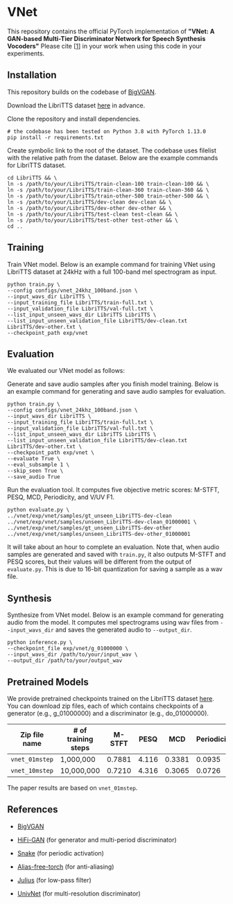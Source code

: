 # VNet

This repository contains the official PyTorch implementation of **"VNet: A GAN-based Multi-Tier Discriminator Network for Speech Synthesis Vocoders"** 
Please cite [[1](#citation)] in your work when using this code in your experiments.

## Installation
This repository builds on the codebase of [BigVGAN](https://github.com/NVIDIA/BigVGAN).

Download the LibriTTS dataset [here](http://www.openslr.org/60/) in advance.

Clone the repository and install dependencies.
```shell
# the codebase has been tested on Python 3.8 with PyTorch 1.13.0
pip install -r requirements.txt
```

Create symbolic link to the root of the dataset. The codebase uses filelist with the relative path from the dataset. Below are the example commands for LibriTTS dataset.
``` shell
cd LibriTTS && \
ln -s /path/to/your/LibriTTS/train-clean-100 train-clean-100 && \
ln -s /path/to/your/LibriTTS/train-clean-360 train-clean-360 && \
ln -s /path/to/your/LibriTTS/train-other-500 train-other-500 && \
ln -s /path/to/your/LibriTTS/dev-clean dev-clean && \
ln -s /path/to/your/LibriTTS/dev-other dev-other && \
ln -s /path/to/your/LibriTTS/test-clean test-clean && \
ln -s /path/to/your/LibriTTS/test-other test-other && \
cd ..
```

## Training
Train VNet model. Below is an example command for training VNet using LibriTTS dataset at 24kHz with a full 100-band mel spectrogram as input.
```shell
python train.py \
--config configs/vnet_24khz_100band.json \
--input_wavs_dir LibriTTS \
--input_training_file LibriTTS/train-full.txt \
--input_validation_file LibriTTS/val-full.txt \
--list_input_unseen_wavs_dir LibriTTS LibriTTS \
--list_input_unseen_validation_file LibriTTS/dev-clean.txt LibriTTS/dev-other.txt \
--checkpoint_path exp/vnet
```

## Evaluation
We evaluated our VNet model as follows:

Generate and save audio samples after you finish model training. Below is an example command for generating and save audio samples for evaluation.
```shell
python train.py \
--config configs/vnet_24khz_100band.json \
--input_wavs_dir LibriTTS \
--input_training_file LibriTTS/train-full.txt \
--input_validation_file LibriTTS/val-full.txt \
--list_input_unseen_wavs_dir LibriTTS LibriTTS \
--list_input_unseen_validation_file LibriTTS/dev-clean.txt LibriTTS/dev-other.txt \
--checkpoint_path exp/vnet \
--evaluate True \
--eval_subsample 1 \
--skip_seen True \
--save_audio True
```

Run the evaluation tool. It computes five objective metric scores: M-STFT, PESQ, MCD, Periodicity, and V/UV F1.
```shell
python evaluate.py \
../vnet/exp/vnet/samples/gt_unseen_LibriTTS-dev-clean ../vnet/exp/vnet/samples/unseen_LibriTTS-dev-clean_01000001 \
../vnet/exp/vnet/samples/gt_unseen_LibriTTS-dev-other ../vnet/exp/vnet/samples/unseen_LibriTTS-dev-other_01000001
```
It will take about an hour to complete an evaluation. Note that, when audio samples are generated and saved with `train.py`, it also outputs M-STFT and PESQ scores, but their values will be different from the output of `evaluate.py`. This is due to 16-bit quantization for saving a sample as a wav file.


## Synthesis
Synthesize from VNet model. Below is an example command for generating audio from the model.
It computes mel spectrograms using wav files from `--input_wavs_dir` and saves the generated audio to `--output_dir`.
```shell
python inference.py \
--checkpoint_file exp/vnet/g_01000000 \
--input_wavs_dir /path/to/your/input_wav \
--output_dir /path/to/your/output_wav
```

## Pretrained Models
We provide pretrained checkpoints trained on the LibriTTS dataset [here](https://zenodo.org/records/10037439).
You can download zip files, each of which contains checkpoints of a generator (e.g., g_01000000) and a discriminator (e.g., do_01000000).

|Zip file name|# of training steps|M-STFT|PESQ|MCD|Periodicity|V/UV F1|
|---|---|---|---|---|---|---|
|`vnet_01mstep`|1,000,000|0.7881|4.116|0.3381|0.0935|0.9635|
|`vnet_10mstep`|10,000,000|0.7210|4.316|0.3065|0.0726|0.9729|

The paper results are based on `vnet_01mstep`.

## References
* [BigVGAN](https://github.com/NVIDIA/BigVGAN)

* [HiFi-GAN](https://github.com/jik876/hifi-gan) (for generator and multi-period discriminator)

* [Snake](https://github.com/EdwardDixon/snake) (for periodic activation)

* [Alias-free-torch](https://github.com/junjun3518/alias-free-torch) (for anti-aliasing)

* [Julius](https://github.com/adefossez/julius) (for low-pass filter)

* [UnivNet](https://github.com/mindslab-ai/univnet) (for multi-resolution discriminator)